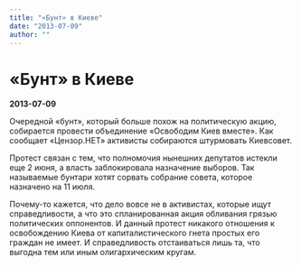 ```yaml
---
title: "«Бунт» в Киеве"
date: "2013-07-09"
author: ""
---
```


# «Бунт» в Киеве

**2013-07-09** 

Очередной «бунт», который больше похож на политическую акцию, собирается провести объединение «Освободим Киев вместе». Как сообщает «Цензор.НЕТ» активисты собираются штурмовать Киевсовет.

Протест связан с тем, что полномочия нынешних депутатов истекли еще 2 июня, а власть заблокировала назначение выборов. Так называемые бунтари хотят сорвать собрание совета, которое назначено на 11 июля.

Почему-то кажется, что дело вовсе не в активистах, которые ищут справедливости, а что это спланированная акция обливания грязью политических оппонентов. И данный протест никакого отношения к освобождению Киева от капиталистического гнета простых его граждан не имеет. И справедливость отстаиваться лишь та, что выгодна тем или иным олигархическим кругам.